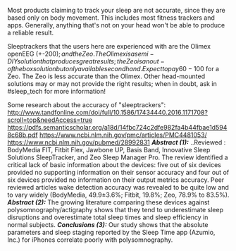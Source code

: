 Most products claiming to track your sleep are not accurate, since they are based only on body movement. This includes most fitness trackers and apps. Generally, anything that's not on your head won't be able to produce a reliable result. 

Sleeptrackers that the users here are experienced with are the Olimex openEEG (+-200$); and the Zeo. 
The Olimex is a semi-DIY solution that produces great results; the Zeo is an out-of the box solution but only available secondhand. Expect to pay 60-100$ for a Zeo. The Zeo is less accurate than the Olimex.
Other head-mounted solutions may or may not provide the right results; when in doubt, ask in #sleep_tech for more information!


Some research about the accuracy of "sleeptrackers":
<http://www.tandfonline.com/doi/full/10.1586/17434440.2016.1171708?scroll=top&needAccess=true>
<https://pdfs.semanticscholar.org/a18d/14fbc724c2dfe982fa4b44fbae1d5948c68b.pdf>
<https://www.ncbi.nlm.nih.gov/pmc/articles/PMC4481053/>
<https://www.ncbi.nlm.nih.gov/pubmed/28992831>
***Abstract (1):*** ..Reviewed : BodyMedia FIT, Fitbit Flex, Jawbone UP, Basis Band, Innovative Sleep Solutions SleepTracker, and Zeo Sleep Manager Pro.  The review identified a critical lack of basic information about the devices: five out of six devices provided no supporting information on their sensor accuracy and four out of six devices provided no information on their output metrics accuracy. Peer reviewed articles wake detection accuracy was revealed to be quite low and to vary widely (BodyMedia, 49.9±3.6%; Fitbit, 19.8%; Zeo, 78.9% to 83.5%). 
***Abstract (2):*** The growing literature comparing these devices against polysomnography/actigraphy shows that they tend to underestimate sleep disruptions and overestimate total sleep times and sleep efficiency in normal subjects.
***Conclusions (3):*** Our study shows that the absolute parameters and sleep staging reported by the Sleep Time app (Azumio, Inc.) for iPhones correlate poorly with polysomnography.
